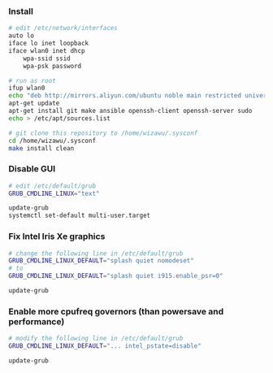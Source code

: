 ### Install


```bash
# edit /etc/network/interfaces
auto lo
iface lo inet loopback
iface wlan0 inet dhcp
    wpa-ssid ssid
    wpa-psk password

# run as root
ifup wlan0
echo "deb http://mirrors.aliyun.com/ubuntu noble main restricted universe multiverse" > /etc/apt/sources.list
apt-get update
apt-get install git make ansible openssh-client openssh-server sudo
echo > /etc/apt/sources.list

# git clone this repository to /home/wizawu/.sysconf
cd /home/wizawu/.sysconf
make install clean
```

### Disable GUI

```bash
# edit /etc/default/grub
GRUB_CMDLINE_LINUX="text"

update-grub
systemctl set-default multi-user.target
```

### Fix Intel Iris Xe graphics

```bash
# change the following line in /etc/default/grub
GRUB_CMDLINE_LINUX_DEFAULT="splash quiet nomodeset"
# to
GRUB_CMDLINE_LINUX_DEFAULT="splash quiet i915.enable_psr=0"

update-grub
```

### Enable more cpufreq governors (than powersave and performance)

```bash
# modify the following line in /etc/default/grub
GRUB_CMDLINE_LINUX_DEFAULT="... intel_pstate=disable"

update-grub
```
